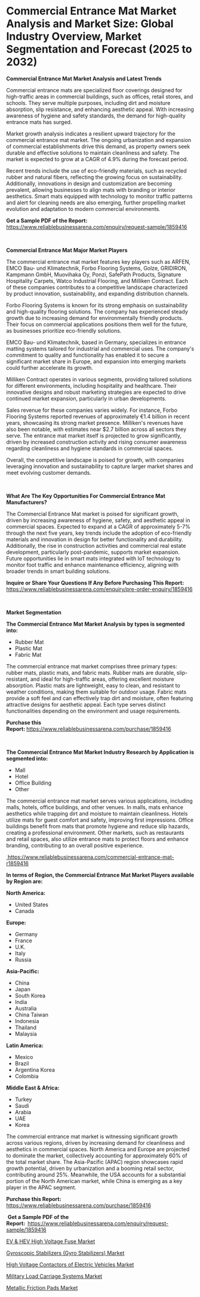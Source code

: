 <p><h1>Commercial Entrance Mat Market Analysis and Market Size: Global Industry Overview, Market Segmentation and Forecast (2025 to 2032)</h1></p><p><strong>Commercial Entrance Mat Market Analysis and Latest Trends</strong></p>
<p><p>Commercial entrance mats are specialized floor coverings designed for high-traffic areas in commercial buildings, such as offices, retail stores, and schools. They serve multiple purposes, including dirt and moisture absorption, slip resistance, and enhancing aesthetic appeal. With increasing awareness of hygiene and safety standards, the demand for high-quality entrance mats has surged.</p><p>Market growth analysis indicates a resilient upward trajectory for the commercial entrance mat market. The ongoing urbanization and expansion of commercial establishments drive this demand, as property owners seek durable and effective solutions to maintain cleanliness and safety. The market is expected to grow at a CAGR of 4.9% during the forecast period. </p><p>Recent trends include the use of eco-friendly materials, such as recycled rubber and natural fibers, reflecting the growing focus on sustainability. Additionally, innovations in design and customization are becoming prevalent, allowing businesses to align mats with branding or interior aesthetics. Smart mats equipped with technology to monitor traffic patterns and alert for cleaning needs are also emerging, further propelling market evolution and adaptation to modern commercial environments.</p></p>
<p><strong>Get a Sample PDF of the Report:&nbsp;</strong> <a href="https://www.reliablebusinessarena.com/enquiry/request-sample/1859416?utm_campaign=1990&utm_medium=2&utm_source=Github&utm_content=ia&utm_term=05022025&utm_id=commercial-entrance-mat">https://www.reliablebusinessarena.com/enquiry/request-sample/1859416</a></p>
<p>&nbsp;</p>
<p><strong>Commercial Entrance Mat Major Market Players</strong></p>
<p><p>The commercial entrance mat market features key players such as ARFEN, EMCO Bau- und Klimatechnik, Forbo Flooring Systems, Golze, GRIDIRON, Kampmann GmbH, Muovihaka Oy, Ponzi, SafePath Products, Signature Hospitality Carpets, Watco Industrial Flooring, and Milliken Contract. Each of these companies contributes to a competitive landscape characterized by product innovation, sustainability, and expanding distribution channels.</p><p>Forbo Flooring Systems is known for its strong emphasis on sustainability and high-quality flooring solutions. The company has experienced steady growth due to increasing demand for environmentally friendly products. Their focus on commercial applications positions them well for the future, as businesses prioritize eco-friendly solutions.</p><p>EMCO Bau- und Klimatechnik, based in Germany, specializes in entrance matting systems tailored for industrial and commercial uses. The company's commitment to quality and functionality has enabled it to secure a significant market share in Europe, and expansion into emerging markets could further accelerate its growth.</p><p>Milliken Contract operates in various segments, providing tailored solutions for different environments, including hospitality and healthcare. Their innovative designs and robust marketing strategies are expected to drive continued market expansion, particularly in urban developments.</p><p>Sales revenue for these companies varies widely. For instance, Forbo Flooring Systems reported revenues of approximately €1.4 billion in recent years, showcasing its strong market presence. Milliken's revenues have also been notable, with estimates near $2.7 billion across all sectors they serve. The entrance mat market itself is projected to grow significantly, driven by increased construction activity and rising consumer awareness regarding cleanliness and hygiene standards in commercial spaces.</p><p>Overall, the competitive landscape is poised for growth, with companies leveraging innovation and sustainability to capture larger market shares and meet evolving customer demands.</p></p>
<p>&nbsp;</p>
<p><strong>What Are The Key Opportunities For Commercial Entrance Mat Manufacturers?</strong></p>
<p><p>The Commercial Entrance Mat market is poised for significant growth, driven by increasing awareness of hygiene, safety, and aesthetic appeal in commercial spaces. Expected to expand at a CAGR of approximately 5-7% through the next five years, key trends include the adoption of eco-friendly materials and innovation in design for better functionality and durability. Additionally, the rise in construction activities and commercial real estate development, particularly post-pandemic, supports market expansion. Future opportunities lie in smart mats integrated with IoT technology to monitor foot traffic and enhance maintenance efficiency, aligning with broader trends in smart building solutions.</p></p>
<p><strong>Inquire or Share Your Questions If Any Before Purchasing This Report:</strong> <a href="https://www.reliablebusinessarena.com/enquiry/pre-order-enquiry/1859416?utm_campaign=1990&utm_medium=2&utm_source=Github&utm_content=ia&utm_term=05022025&utm_id=commercial-entrance-mat">https://www.reliablebusinessarena.com/enquiry/pre-order-enquiry/1859416</a></p>
<p>&nbsp;</p>
<p><strong>Market Segmentation</strong></p>
<p><strong>The Commercial Entrance Mat Market Analysis by types is segmented into:</strong></p>
<p><ul><li>Rubber Mat</li><li>Plastic Mat</li><li>Fabric Mat</li></ul></p>
<p><p>The commercial entrance mat market comprises three primary types: rubber mats, plastic mats, and fabric mats. Rubber mats are durable, slip-resistant, and ideal for high-traffic areas, offering excellent moisture absorption. Plastic mats are lightweight, easy to clean, and resistant to weather conditions, making them suitable for outdoor usage. Fabric mats provide a soft feel and can effectively trap dirt and moisture, often featuring attractive designs for aesthetic appeal. Each type serves distinct functionalities depending on the environment and usage requirements.</p></p>
<p><strong>Purchase this Report:&nbsp;</strong><a href="https://www.reliablebusinessarena.com/purchase/1859416?utm_campaign=1990&utm_medium=2&utm_source=Github&utm_content=ia&utm_term=05022025&utm_id=commercial-entrance-mat">https://www.reliablebusinessarena.com/purchase/1859416</a></p>
<p>&nbsp;</p>
<p><strong>The Commercial Entrance Mat Market Industry Research by Application is segmented into:</strong></p>
<p><ul><li>Mall</li><li>Hotel</li><li>Office Building</li><li>Other</li></ul></p>
<p><p>The commercial entrance mat market serves various applications, including malls, hotels, office buildings, and other venues. In malls, mats enhance aesthetics while trapping dirt and moisture to maintain cleanliness. Hotels utilize mats for guest comfort and safety, improving first impressions. Office buildings benefit from mats that promote hygiene and reduce slip hazards, creating a professional environment. Other markets, such as restaurants and retail spaces, also utilize entrance mats to protect floors and enhance branding, contributing to an overall positive experience.</p></p>
<p><a href="https://www.reliablebusinessarena.com/commercial-entrance-mat-r1859416?utm_campaign=1990&utm_medium=2&utm_source=Github&utm_content=ia&utm_term=05022025&utm_id=commercial-entrance-mat">&nbsp;https://www.reliablebusinessarena.com/commercial-entrance-mat-r1859416</a></p>
<p><strong>In terms of Region, the Commercial Entrance Mat Market Players available by Region are:</strong></p>
<p>
    <p> <strong> North America: </strong>
        <ul>
            <li>United States</li>
            <li>Canada</li>
        </ul>
        </p> 
    <p> <strong> Europe: </strong>
        <ul>
            <li>Germany</li>
            <li>France</li>
            <li>U.K.</li>
            <li>Italy</li>
            <li>Russia</li>
        </ul>
        </p> 
    <p> <strong> Asia-Pacific: </strong>
        <ul>
            <li>China</li>
            <li>Japan</li>
            <li>South Korea</li>
            <li>India</li>
            <li>Australia</li>
            <li>China Taiwan</li>
            <li>Indonesia</li>
            <li>Thailand</li>
            <li>Malaysia</li>
        </ul>
        </p> 
    <p> <strong> Latin America: </strong>
        <ul>
            <li>Mexico</li>
            <li>Brazil</li>
            <li>Argentina Korea</li>
            <li>Colombia</li>
        </ul>
        </p> 
    <p> <strong> Middle East & Africa: </strong>
        <ul>
            <li>Turkey</li>
            <li>Saudi</li>
            <li>Arabia</li>
            <li>UAE</li>
            <li>Korea</li>
        </ul>
    </p>
    </p>
<p><p>The commercial entrance mat market is witnessing significant growth across various regions, driven by increasing demand for cleanliness and aesthetics in commercial spaces. North America and Europe are projected to dominate the market, collectively accounting for approximately 60% of the total market share. The Asia-Pacific (APAC) region showcases rapid growth potential, driven by urbanization and a booming retail sector, contributing around 25%. Meanwhile, the USA accounts for a substantial portion of the North American market, while China is emerging as a key player in the APAC segment.</p></p>
<p><strong>Purchase this Report: </strong><a href="https://www.reliablebusinessarena.com/purchase/1859416?utm_campaign=1990&utm_medium=2&utm_source=Github&utm_content=ia&utm_term=05022025&utm_id=commercial-entrance-mat">https://www.reliablebusinessarena.com/purchase/1859416</a></p>
<p>&nbsp;<strong>Get a Sample PDF of the Report:&nbsp;&nbsp;</strong><a href="https://www.reliablebusinessarena.com/enquiry/request-sample/1859416?utm_campaign=1990&utm_medium=2&utm_source=Github&utm_content=ia&utm_term=05022025&utm_id=commercial-entrance-mat">https://www.reliablebusinessarena.com/enquiry/request-sample/1859416</a></p>
<p><strong></strong></p>
<p><p><a href="https://www.linkedin.com/pulse/ev-hev-high-voltage-fuse-market-growth-projections-99-iqsff?utm_campaign=1990&utm_medium=2&utm_source=Github&utm_content=ia&utm_term=05022025&utm_id=commercial-entrance-mat">EV & HEV High Voltage Fuse Market</a></p><p><a href="https://www.linkedin.com/pulse/gyroscopic-stabilizers-gyro-market-forecastfor-year2025-2032-h97te?utm_campaign=1990&utm_medium=2&utm_source=Github&utm_content=ia&utm_term=05022025&utm_id=commercial-entrance-mat">Gyroscopic Stabilizers (Gyro Stabilizers) Market</a></p><p><a href="https://www.linkedin.com/pulse/high-voltage-contactors-electric-vehicles-market-size-zvldf?utm_campaign=1990&utm_medium=2&utm_source=Github&utm_content=ia&utm_term=05022025&utm_id=commercial-entrance-mat">High Voltage Contactors of Electric Vehicles Market</a></p><p><a href="https://www.linkedin.com/pulse/military-load-carriage-systems-market-dynamics-future-growth-ol6xe?utm_campaign=1990&utm_medium=2&utm_source=Github&utm_content=ia&utm_term=05022025&utm_id=commercial-entrance-mat">Military Load Carriage Systems Market</a></p><p><a href="https://www.linkedin.com/pulse/metallic-friction-pads-market-size-growth-trends-statistics-onmjc?utm_campaign=1990&utm_medium=2&utm_source=Github&utm_content=ia&utm_term=05022025&utm_id=commercial-entrance-mat">Metallic Friction Pads Market</a></p></p>